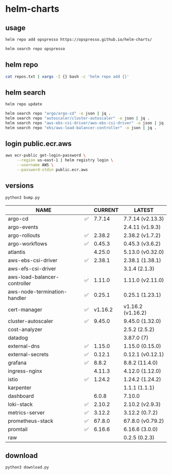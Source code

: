 # helm-charts

## usage

```bash
helm repo add opspresso https://opspresso.github.io/helm-charts/

helm search repo opspresso
```

## helm repo

```bash
cat repos.txt | xargs -I {} bash -c 'helm repo add {}'
```

## helm search

```bash
helm repo update

helm search repo "argo/argo-cd" -o json | jq .
helm search repo "autoscaler/cluster-autoscaler" -o json | jq .
helm search repo "aws-ebs-csi-driver/aws-ebs-csi-driver" -o json | jq .
helm search repo "eks/aws-load-balancer-controller" -o json | jq .
```

## login public.ecr.aws

```bash
aws ecr-public get-login-password \
     --region us-east-1 | helm registry login \
     --username AWS \
     --password-stdin public.ecr.aws
```

## versions

```bash
python3 bump.py
```

<!--- BEGIN_VERSION --->
| NAME | | CURRENT | LATEST |
| --- | - | --- | --- |
| argo-cd | ✅ | 7.7.14 | 7.7.14 (v2.13.3) |
| argo-events |  |  | 2.4.11 (v1.9.3) |
| argo-rollouts | ✅ | 2.38.2 | 2.38.2 (v1.7.2) |
| argo-workflows | ✅ | 0.45.3 | 0.45.3 (v3.6.2) |
| atlantis |  | 4.25.0 | 5.13.0 (v0.32.0) |
| aws-ebs-csi-driver | ✅ | 2.38.1 | 2.38.1 (1.38.1) |
| aws-efs-csi-driver |  |  | 3.1.4 (2.1.3) |
| aws-load-balancer-controller | ✅ | 1.11.0 | 1.11.0 (v2.11.0) |
| aws-node-termination-handler | ✅ | 0.25.1 | 0.25.1 (1.23.1) |
| cert-manager | ✅ | v1.16.2 | v1.16.2 (v1.16.2) |
| cluster-autoscaler | ✅ | 9.45.0 | 9.45.0 (1.32.0) |
| cost-analyzer |  |  | 2.5.2 (2.5.2) |
| datadog |  |  | 3.87.0 (7) |
| external-dns | ✅ | 1.15.0 | 1.15.0 (0.15.0) |
| external-secrets | ✅ | 0.12.1 | 0.12.1 (v0.12.1) |
| grafana | ✅ | 8.8.2 | 8.8.2 (11.4.0) |
| ingress-nginx |  | 4.11.3 | 4.12.0 (1.12.0) |
| istio | ✅ | 1.24.2 | 1.24.2 (1.24.2) |
| karpenter |  |  | 1.1.1 (1.1.1) |
| dashboard |  | 6.0.8 | 7.10.0 |
| loki-stack | ✅ | 2.10.2 | 2.10.2 (v2.9.3) |
| metrics-server | ✅ | 3.12.2 | 3.12.2 (0.7.2) |
| prometheus-stack | ✅ | 67.8.0 | 67.8.0 (v0.79.2) |
| promtail | ✅ | 6.16.6 | 6.16.6 (3.0.0) |
| raw |  |  | 0.2.5 (0.2.3) |
<!--- END_VERSION --->

## download

```bash
python3 download.py
```
